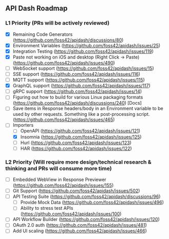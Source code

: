 ## API Dash Roadmap

### L1 Priority (PRs will be actively reviewed)

- [x] Remaining Code Generators (https://github.com/foss42/apidash/discussions/80)
- [x] Environment Variables (https://github.com/foss42/apidash/issues/25)
- [x] Integration Testing (https://github.com/foss42/apidash/issues/119)
- [x] Paste not working on iOS and desktop (Right Click -> Paste) (https://github.com/foss42/apidash/issues/490)
- [ ] WebSocket support (https://github.com/foss42/apidash/issues/15)
- [ ] SSE support (https://github.com/foss42/apidash/issues/116)
- [ ] MQTT support (https://github.com/foss42/apidash/issues/115)
- [x] GraphQL support (https://github.com/foss42/apidash/issues/117)
- [ ] gRPC support (https://github.com/foss42/apidash/issues/14)
- [ ] Figuring out how to build for various Linux packaging formats (https://github.com/foss42/apidash/discussions/240) [Docs]
- [ ] Save items in Response headers/body in an Environment variable to be used by other requests. Something like a post-processing script. (https://github.com/foss42/apidash/issues/465)
- [ ] Importers
  - [ ] OpenAPI (https://github.com/foss42/apidash/issues/121)
  - [x] Insomnia (https://github.com/foss42/apidash/issues/125)
  - [ ] Hurl (https://github.com/foss42/apidash/issues/123)
  - [ ] HAR (https://github.com/foss42/apidash/issues/122)

### L2 Priority (Will require more design/technical research & thinking and PRs will consume more time)

- [ ] Embedded WebView in Response Previewer (https://github.com/foss42/apidash/issues/155)
- [ ] Git Support (https://github.com/foss42/apidash/issues/502)
- [ ] API Testing Suite (https://github.com/foss42/apidash/discussions/96)  
  - [ ] Provide Mock Data (https://github.com/foss42/apidash/issues/496)
  - [ ] Ability to stress test APIs (https://github.com/foss42/apidash/issues/100)
- [ ] API Workflow Builder (https://github.com/foss42/apidash/issues/120)
- [ ] OAuth 2.0 auth (https://github.com/foss42/apidash/issues/481)
- [ ] Add UI scaling (https://github.com/foss42/apidash/issues/466)
